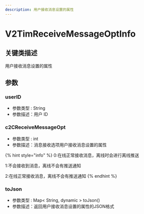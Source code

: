 ```yaml
---
description: 用户接收消息设置的属性
---
```


# V2TimReceiveMessageOptInfo

## 关键类描述

用户接收消息设置的属性

## 参数

### userID

* 参数类型 : String
* 参数描述：用户 ID

### c2CReceiveMessageOpt

* 参数类型 : int
* 参数描述：消息接收选项用户接收消息设置的属性

{% hint style="info" %}
0:在线正常接收消息，离线时会进行离线推送

1:不会接收到消息，离线不会有推送通知

2:在线正常接收消息，离线不会有推送通知
{% endhint %}

### toJson

* 参数类型 : Map< String, dynamic > toJson()
* 参数描述：返回用户接收消息设置的属性的JSON格式
